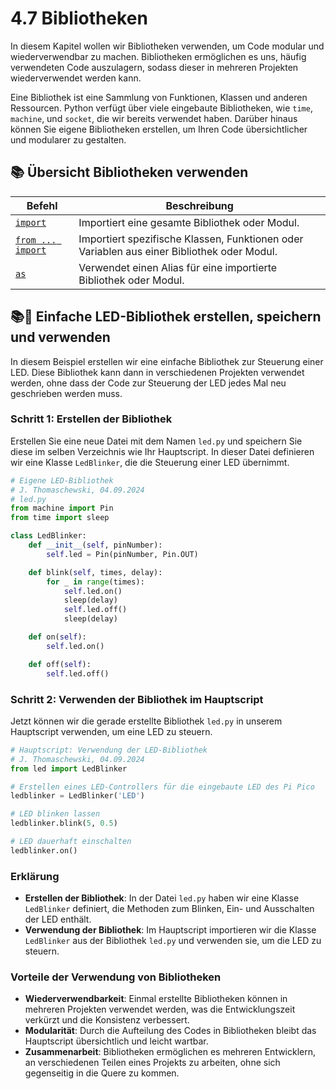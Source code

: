 # 4.7 Bibliotheken

In diesem Kapitel wollen wir Bibliotheken verwenden, um Code modular und wiederverwendbar zu machen. Bibliotheken ermöglichen es uns, häufig verwendeten Code auszulagern, sodass dieser in mehreren Projekten wiederverwendet werden kann. 

Eine Bibliothek ist eine Sammlung von Funktionen, Klassen und anderen Ressourcen. Python verfügt über viele eingebaute Bibliotheken, wie `time`, `machine`, und `socket`, die wir bereits verwendet haben. Darüber hinaus können Sie eigene Bibliotheken erstellen, um Ihren Code übersichtlicher und modularer zu gestalten.

## 📚 Übersicht Bibliotheken verwenden

| Befehl              | Beschreibung                                                   |
|---------------------|----------------------------------------------------------------|
| [`import`](https://docs.python.org/3/reference/simple_stmts.html#import)            | Importiert eine gesamte Bibliothek oder Modul.                 |
| [`from ... import`](https://docs.python.org/3/reference/simple_stmts.html#import)   | Importiert spezifische Klassen, Funktionen oder Variablen aus einer Bibliothek oder Modul. |
| [`as`](https://docs.python.org/3/reference/simple_stmts.html#import)                | Verwendet einen Alias für eine importierte Bibliothek oder Modul. |



## 📚💾 Einfache LED-Bibliothek erstellen, speichern und verwenden

In diesem Beispiel erstellen wir eine einfache Bibliothek zur Steuerung einer LED. Diese Bibliothek kann dann in verschiedenen Projekten verwendet werden, ohne dass der Code zur Steuerung der LED jedes Mal neu geschrieben werden muss.

### Schritt 1: Erstellen der Bibliothek

Erstellen Sie eine neue Datei mit dem Namen `led.py` und speichern Sie diese im selben Verzeichnis wie Ihr Hauptscript. In dieser Datei definieren wir eine Klasse `LedBlinker`, die die Steuerung einer LED übernimmt.

```python linenums="1"
# Eigene LED-Bibliothek
# J. Thomaschewski, 04.09.2024
# led.py
from machine import Pin
from time import sleep

class LedBlinker:
    def __init__(self, pinNumber):
        self.led = Pin(pinNumber, Pin.OUT)

    def blink(self, times, delay):
        for _ in range(times):
            self.led.on()
            sleep(delay)
            self.led.off()
            sleep(delay)

    def on(self):
        self.led.on()

    def off(self):
        self.led.off()
```

### Schritt 2: Verwenden der Bibliothek im Hauptscript

Jetzt können wir die gerade erstellte Bibliothek `led.py` in unserem Hauptscript verwenden, um eine LED zu steuern.

```python linenums="1"
# Hauptscript: Verwendung der LED-Bibliothek
# J. Thomaschewski, 04.09.2024
from led import LedBlinker

# Erstellen eines LED-Controllers für die eingebaute LED des Pi Pico
ledblinker = LedBlinker('LED')

# LED blinken lassen
ledblinker.blink(5, 0.5)

# LED dauerhaft einschalten
ledblinker.on()
```

### Erklärung

- **Erstellen der Bibliothek**: In der Datei `led.py` haben wir eine Klasse `LedBlinker` definiert, die Methoden zum Blinken, Ein- und Ausschalten der LED enthält.
- **Verwendung der Bibliothek**: Im Hauptscript importieren wir die Klasse `LedBlinker` aus der Bibliothek `led.py` und verwenden sie, um die LED zu steuern.

### Vorteile der Verwendung von Bibliotheken

- **Wiederverwendbarkeit**: Einmal erstellte Bibliotheken können in mehreren Projekten verwendet werden, was die Entwicklungszeit verkürzt und die Konsistenz verbessert.
- **Modularität**: Durch die Aufteilung des Codes in Bibliotheken bleibt das Hauptscript übersichtlich und leicht wartbar.
- **Zusammenarbeit**: Bibliotheken ermöglichen es mehreren Entwicklern, an verschiedenen Teilen eines Projekts zu arbeiten, ohne sich gegenseitig in die Quere zu kommen.



